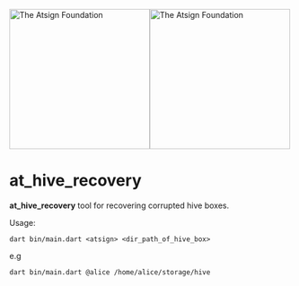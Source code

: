 <a href="https://atsign.com#gh-light-mode-only"><img width=250px src="https://atsign.com/wp-content/uploads/2022/05/atsign-logo-horizontal-color2022.svg#gh-light-mode-only" alt="The Atsign Foundation"></a><a href="https://atsign.com#gh-dark-mode-only"><img width=250px src="https://atsign.com/wp-content/uploads/2023/08/atsign-logo-horizontal-reverse2022-Color.svg#gh-dark-mode-only" alt="The Atsign Foundation"></a>

# at_hive_recovery

**at_hive_recovery** tool for recovering corrupted hive boxes.

Usage:

```
dart bin/main.dart <atsign> <dir_path_of_hive_box>
```

e.g 

```
dart bin/main.dart @alice /home/alice/storage/hive
```
